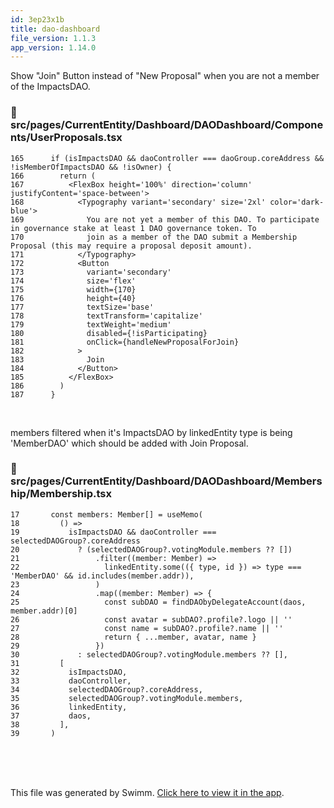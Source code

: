 ```yaml
---
id: 3ep23x1b
title: dao-dashboard
file_version: 1.1.3
app_version: 1.14.0
---
```


Show "Join" Button instead of "New Proposal" when you are not a member of the ImpactsDAO.
<!-- NOTE-swimm-snippet: the lines below link your snippet to Swimm -->
### 📄 src/pages/CurrentEntity/Dashboard/DAODashboard/Components/UserProposals.tsx
<!-- collapsed -->

```tsx
165      if (isImpactsDAO && daoController === daoGroup.coreAddress && !isMemberOfImpactsDAO && !isOwner) {
166        return (
167          <FlexBox height='100%' direction='column' justifyContent='space-between'>
168            <Typography variant='secondary' size='2xl' color='dark-blue'>
169              You are not yet a member of this DAO. To participate in governance stake at least 1 DAO governance token. To
170              join as a member of the DAO submit a Membership Proposal (this may require a proposal deposit amount).
171            </Typography>
172            <Button
173              variant='secondary'
174              size='flex'
175              width={170}
176              height={40}
177              textSize='base'
178              textTransform='capitalize'
179              textWeight='medium'
180              disabled={!isParticipating}
181              onClick={handleNewProposalForJoin}
182            >
183              Join
184            </Button>
185          </FlexBox>
186        )
187      }
```

<br/>

members filtered when it's ImpactsDAO by linkedEntity type is being 'MemberDAO' which should be added with Join Proposal.
<!-- NOTE-swimm-snippet: the lines below link your snippet to Swimm -->
### 📄 src/pages/CurrentEntity/Dashboard/DAODashboard/Membership/Membership.tsx
```tsx
17       const members: Member[] = useMemo(
18         () =>
19           isImpactsDAO && daoController === selectedDAOGroup?.coreAddress
20             ? (selectedDAOGroup?.votingModule.members ?? [])
21                 .filter((member: Member) =>
22                   linkedEntity.some(({ type, id }) => type === 'MemberDAO' && id.includes(member.addr)),
23                 )
24                 .map((member: Member) => {
25                   const subDAO = findDAObyDelegateAccount(daos, member.addr)[0]
26                   const avatar = subDAO?.profile?.logo || ''
27                   const name = subDAO?.profile?.name || ''
28                   return { ...member, avatar, name }
29                 })
30             : selectedDAOGroup?.votingModule.members ?? [],
31         [
32           isImpactsDAO,
33           daoController,
34           selectedDAOGroup?.coreAddress,
35           selectedDAOGroup?.votingModule.members,
36           linkedEntity,
37           daos,
38         ],
39       )
```

<br/>

<br/>

<br/>

This file was generated by Swimm. [Click here to view it in the app](https://app.swimm.io/repos/Z2l0aHViJTNBJTNBaXhvLXdlYmNsaWVudCUzQSUzQWl4b2ZvdW5kYXRpb24=/docs/3ep23x1b).
